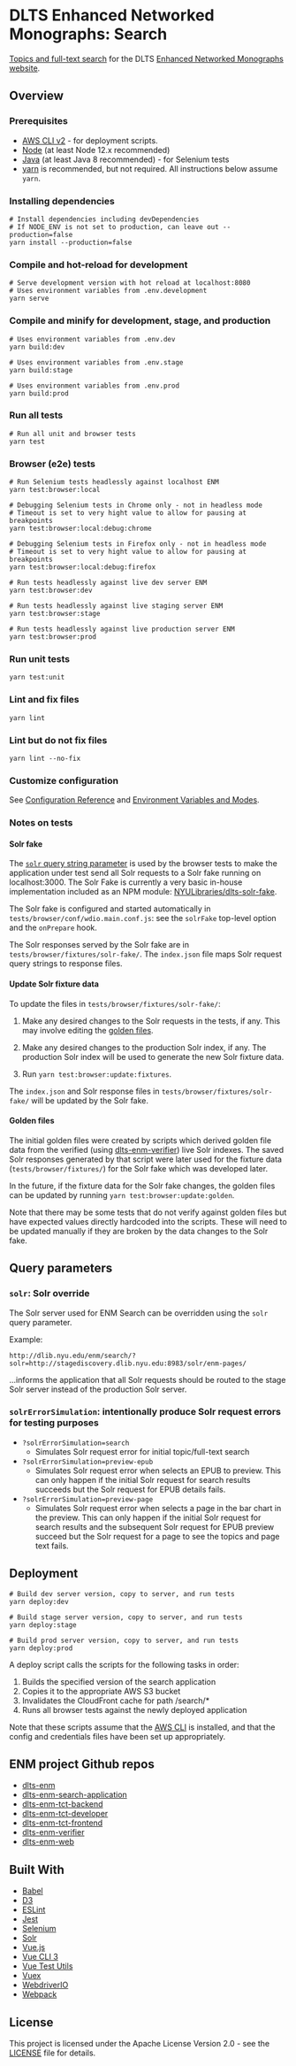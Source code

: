 # DLTS Enhanced Networked Monographs: Search

[Topics and full-text search](http://dlib.nyu.edu/enm/search/)
for the DLTS [Enhanced Networked Monographs website](http://dlib.nyu.edu/enm/).

## Overview

### Prerequisites

* [AWS CLI v2](https://aws.amazon.com/cli/) - for deployment scripts.
* [Node](https://nodejs.org/) (at least Node 12.x recommended)
* [Java](https://www.java.com/) (at least Java 8 recommended) - for Selenium tests
* [yarn](https://yarnpkg.com/) is recommended, but not required.  All instructions
below assume `yarn`.

### Installing dependencies

```
# Install dependencies including devDependencies
# If NODE_ENV is not set to production, can leave out --production=false
yarn install --production=false
```

### Compile and hot-reload for development
```
# Serve development version with hot reload at localhost:8080
# Uses environment variables from .env.development
yarn serve
```

### Compile and minify for development, stage, and production
```
# Uses environment variables from .env.dev
yarn build:dev

# Uses environment variables from .env.stage
yarn build:stage

# Uses environment variables from .env.prod
yarn build:prod
```

### Run all tests

```
# Run all unit and browser tests
yarn test
```

### Browser (e2e) tests
```
# Run Selenium tests headlessly against localhost ENM
yarn test:browser:local

# Debugging Selenium tests in Chrome only - not in headless mode
# Timeout is set to very hight value to allow for pausing at breakpoints
yarn test:browser:local:debug:chrome

# Debugging Selenium tests in Firefox only - not in headless mode
# Timeout is set to very hight value to allow for pausing at breakpoints
yarn test:browser:local:debug:firefox

# Run tests headlessly against live dev server ENM
yarn test:browser:dev

# Run tests headlessly against live staging server ENM
yarn test:browser:stage

# Run tests headlessly against live production server ENM
yarn test:browser:prod
```

### Run unit tests

```
yarn test:unit
```

### Lint and fix files
```
yarn lint
```

### Lint but do not fix files
```
yarn lint --no-fix
```

### Customize configuration
See [Configuration Reference](https://cli.vuejs.org/config/) and
[Environment Variables and Modes](https://cli.vuejs.org/guide/mode-and-env.html).

### Notes on tests

#### Solr fake

The [`solr` query string parameter](#solr-solr-override) is used by the browser tests to make the application under test
send all Solr requests to a Solr fake running on localhost:3000.
The Solr Fake is currently a very basic in-house implementation included as an
NPM module:
[NYULibraries/dlts-solr-fake](https://github.com/NYULibraries/dlts-solr-fake).

The Solr fake is configured and started automatically in `tests/browser/conf/wdio.main.conf.js`:
see the `solrFake` top-level option and the `onPrepare` hook.

The Solr responses served by the Solr fake are in `tests/browser/fixtures/solr-fake/`.
The `index.json` file maps Solr request query strings to response files.

#### Update Solr fixture data

To update the files in `tests/browser/fixtures/solr-fake/`:

1) Make any desired changes to the Solr requests in the tests, if any.  This may involve
editing the [golden files](#golden-files).

2) Make any desired changes to the production Solr index, if any.  The production
Solr index will be used to generate the new Solr fixture data.

3) Run `yarn test:browser:update:fixtures`.

The `index.json` and Solr response files in `tests/browser/fixtures/solr-fake/` will be updated
by the Solr fake.

#### Golden files

The initial golden files were created by scripts which derived golden file data from the
verified (using [dlts-enm-verifier](https://github.com/NYULibraries/dlts-enm-verifier))
live Solr indexes.  The saved Solr responses generated by that script were later
used for the fixture data (`tests/browser/fixtures/`) for the Solr fake which
was developed later.

In the future, if the fixture data for the Solr fake changes, the golden files
can be updated by running `yarn test:browser:update:golden`.

Note that there may be some tests that do not verify against golden files but
have expected values directly hardcoded into the scripts.  These will need to be updated
manually if they are broken by the data changes to the Solr fake.

## Query parameters

### `solr`: Solr override

The Solr server used for ENM Search can be overridden using the `solr` query parameter.

Example:

`http://dlib.nyu.edu/enm/search/?solr=http://stagediscovery.dlib.nyu.edu:8983/solr/enm-pages/`

...informs the application that all Solr requests should be routed to the stage Solr
server instead of the production Solr server.

### `solrErrorSimulation`: intentionally produce Solr request errors for testing purposes

* `?solrErrorSimulation=search`
  * Simulates Solr request error for initial topic/full-text search
* `?solrErrorSimulation=preview-epub`
  * Simulates Solr request error when selects an EPUB to preview.
    This can only happen if the initial Solr request for search results succeeds but the Solr request for EPUB details fails.
* `?solrErrorSimulation=preview-page`
  * Simulates Solr request error when selects a page in the bar chart in the preview.
    This can only happen if the initial Solr request for search results and the subsequent Solr request for EPUB preview succeed but the Solr request for a page to see the topics and page text fails.

## Deployment
```
# Build dev server version, copy to server, and run tests
yarn deploy:dev

# Build stage server version, copy to server, and run tests
yarn deploy:stage

# Build prod server version, copy to server, and run tests
yarn deploy:prod
```

A deploy script calls the scripts for the following tasks in order:

1) Builds the specified version of the search application
2) Copies it to the appropriate AWS S3 bucket
3) Invalidates the CloudFront cache for path /search/*
3) Runs all browser tests against the newly deployed application

Note that these scripts assume that the [AWS CLI](https://aws.amazon.com/cli/)
is installed, and that the config and credentials files have been set up appropriately.

## ENM project Github repos

* [dlts-enm](https://github.com/NYULibraries/dlts-enm)
* [dlts-enm-search-application](https://github.com/NYULibraries/dlts-enm-search-application)
* [dlts-enm-tct-backend](https://github.com/NYULibraries/dlts-enm-tct-backend)
* [dlts-enm-tct-developer](https://github.com/NYULibraries/dlts-enm-tct-developer)
* [dlts-enm-tct-frontend](https://github.com/NYULibraries/dlts-enm-tct-frontend)
* [dlts-enm-verifier](https://github.com/NYULibraries/dlts-enm-verifier)
* [dlts-enm-web](https://github.com/NYULibraries/dlts-enm-web)

## Built With

* [Babel](https://babeljs.io/)
* [D3](https://d3js.org/)
* [ESLint](https://eslint.org/)
* [Jest](https://jestjs.io/)
* [Selenium](https://www.seleniumhq.org/)
* [Solr](http://lucene.apache.org/solr/)
* [Vue.js](https://vuejs.org/)
* [Vue CLI 3](https://cli.vuejs.org/)
* [Vue Test Utils](https://vue-test-utils.vuejs.org/)
* [Vuex](https://vuex.vuejs.org/)
* [WebdriverIO](https://webdriver.io/)
* [Webpack](https://webpack.js.org/e0b5805d423a4ec9473ee315250968b2.svg)

## License

This project is licensed under the Apache License Version 2.0 - see the [LICENSE](LICENSE)
file for details.
